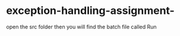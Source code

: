 # **exception-handling-assignment-**
open the src folder then you will find the batch file called Run
